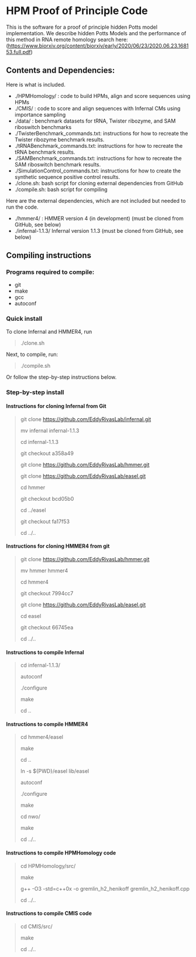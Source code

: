 # HPM Proof of Principle Code

This is the software for a proof of principle hidden Potts model implementation. We describe hidden Potts Models and the performance of this method in RNA remote homology search here: (https://www.biorxiv.org/content/biorxiv/early/2020/06/23/2020.06.23.168153.full.pdf)



## Contents and Dependencies:

Here is what is included.
* ./HPMHomology/ : code to build HPMs, align and score sequences using HPMs
* ./CMIS/ : code to score and align sequences with Infernal CMs using importance sampling
* ./data/ : benchmark datasets for tRNA, Twister ribozyme, and SAM riboswitch benchmarks
* ./TwisterBenchmark_commands.txt: instructions for how to recreate the Twister ribozyme benchmark results.
* ./tRNABenchmark_commands.txt: instructions for how to recreate the tRNA benchmark results.
* ./SAMBenchmark_commands.txt: instructions for how to recreate the SAM riboswitch benchmark results.
* ./SimulationControl_commands.txt: instructions for how to create the synthetic sequence positive control results.
* ./clone.sh: bash script for cloning external dependencies from GitHub
* ./compile.sh: bash script for compiling

Here are the external dependencies, which are not included but needed to run the code.
* ./hmmer4/ : HMMER version 4 (in development) (must be cloned from GitHub, see below)
* ./infernal-1.1.3/ Infernal version 1.1.3 (must be cloned from GitHub, see below)


## Compiling instructions

### Programs required to compile:
 * git
 * make
 * gcc
 * autoconf

### Quick install

To clone Infernal and HMMER4, run
> ./clone.sh

Next, to compile, run:
> ./compile.sh

Or follow the step-by-step instructions below.

### Step-by-step install

#### Instructions for cloning Infernal from Git
> git clone https://github.com/EddyRivasLab/infernal.git
>
> mv infernal infernal-1.1.3
>
> cd infernal-1.1.3
>
> git checkout a358a49
>
> git clone https://github.com/EddyRivasLab/hmmer.git
>
> git clone https://github.com/EddyRivasLab/easel.git
>
> cd hmmer
>
> git checkout bcd05b0
>
> cd ../easel
>
> git checkout fa17f53
>
> cd ../..


#### Instructions for cloning HMMER4 from git
> git clone https://github.com/EddyRivasLab/hmmer.git
>
> mv hmmer hmmer4
>
> cd hmmer4
>
> git checkout 7994cc7
>
> git clone https://github.com/EddyRivasLab/easel.git
>
> cd easel
>
> git checkout 66745ea
>
> cd ../..

####  Instructions to compile Infernal
> cd infernal-1.1.3/
>
> autoconf
>
> ./configure
>
> make
>
> cd ..

#### Instructions to compile HMMER4
> cd hmmer4/easel
>
> make
>
> cd ..
>
> ln -s ${PWD}/easel lib/easel
>
> autoconf
>
> ./configure
>
> make
>
> cd nwo/
>
> make
>
> cd ../..

#### Instructions to compile HPMHomology code
> cd HPMHomology/src/
>
> make
>
> g++ -O3 -std=c++0x -o gremlin_h2_henikoff gremlin_h2_henikoff.cpp
>
> cd ../..

#### Instructions to compile CMIS code
> cd CMIS/src/
>
> make
>
> cd ../..
